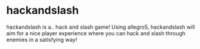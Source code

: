 # hackandslash

hackandslash is a.. hack and slash game! Using allegro5, hackandslash will aim for a nice player experience where you can hack and slash through enemies in a satisfying way!